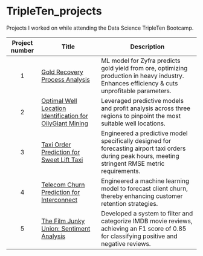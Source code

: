 # TripleTen_projects
Projects I worked on while attending the Data Science TripleTen Bootcamp.


| Project number | Title | Description |
| :-----------: | ----------- |----------- |
| 1 | [Gold Recovery Process Analysis](https://github.com/anthony-callender/TripleTen_projects/tree/main/gold_recovery) | ML model for Zyfra predicts gold yield from ore, optimizing production in heavy industry. Enhances efficiency & cuts unprofitable parameters. |
| 2 | [Optimal Well Location Identification for OilyGiant Mining](https://github.com/anthony-callender/TripleTen_projects/tree/main/optimal_oil_well) | Leveraged predictive models and profit analysis across three regions to pinpoint the most suitable well locations. |
| 3 | [Taxi Order Prediction for Sweet Lift Taxi](https://github.com/anthony-callender/TripleTen_projects/tree/main/taxi_peak_hours_forecast) | Engineered a predictive model specifically designed for forecasting airport taxi orders during peak hours, meeting stringent RMSE metric requirements. |
| 4 | [Telecom Churn Prediction for Interconnect](https://github.com/anthony-callender/TripleTen_projects/tree/main/telecom_churn_forecast)| Engineered a machine learning model to forecast client churn, thereby enhancing customer retention strategies. |
| 5 | [The Film Junky Union: Sentiment Analysis](https://github.com/anthony-callender/TripleTen_projects/tree/main/sentiment_analysis_movie_reviews)| Developed a system to filter and categorize IMDB movie reviews, achieving an F1 score of 0.85 for classifying positive and negative reviews. |

